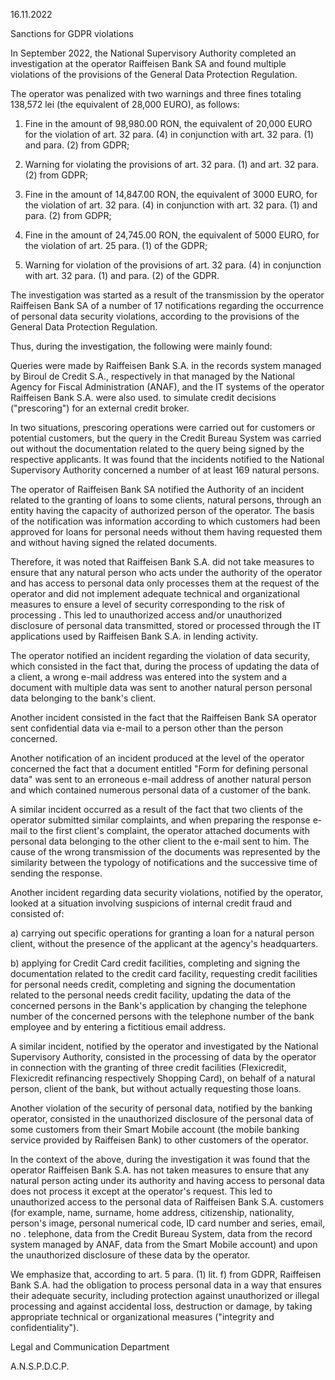 16.11.2022

Sanctions for GDPR violations

In September 2022, the National Supervisory Authority completed an investigation at the operator Raiffeisen Bank SA and found multiple violations of the provisions of the General Data Protection Regulation.

The operator was penalized with two warnings and three fines totaling 138,572 lei (the equivalent of 28,000 EURO), as follows:

1. Fine in the amount of 98,980.00 RON, the equivalent of 20,000 EURO for the violation of art. 32 para. (4) in conjunction with art. 32 para. (1) and para. (2) from GDPR;

2. Warning for violating the provisions of art. 32 para. (1) and art. 32 para. (2) from GDPR;

3. Fine in the amount of 14,847.00 RON, the equivalent of 3000 EURO, for the violation of art. 32 para. (4) in conjunction with art. 32 para. (1) and para. (2) from GDPR;

4. Fine in the amount of 24,745.00 RON, the equivalent of 5000 EURO, for the violation of art. 25 para. (1) of the GDPR;

5. Warning for violation of the provisions of art. 32 para. (4) in conjunction with art. 32 para. (1) and para. (2) of the GDPR.

The investigation was started as a result of the transmission by the operator Raiffeisen Bank SA of a number of 17 notifications regarding the occurrence of personal data security violations, according to the provisions of the General Data Protection Regulation.

Thus, during the investigation, the following were mainly found:

Queries were made by Raiffeisen Bank S.A. in the records system managed by Biroul de Credit S.A., respectively in that managed by the National Agency for Fiscal Administration (ANAF), and the IT systems of the operator Raiffeisen Bank S.A. were also used. to simulate credit decisions ("prescoring") for an external credit broker.

In two situations, prescoring operations were carried out for customers or potential customers, but the query in the Credit Bureau System was carried out without the documentation related to the query being signed by the respective applicants. It was found that the incidents notified to the National Supervisory Authority concerned a number of at least 169 natural persons.

The operator of Raiffeisen Bank SA notified the Authority of an incident related to the granting of loans to some clients, natural persons, through an entity having the capacity of authorized person of the operator. The basis of the notification was information according to which customers had been approved for loans for personal needs without them having requested them and without having signed the related documents.

Therefore, it was noted that Raiffeisen Bank S.A. did not take measures to ensure that any natural person who acts under the authority of the operator and has access to personal data only processes them at the request of the operator and did not implement adequate technical and organizational measures to ensure a level of security corresponding to the risk of processing . This led to unauthorized access and/or unauthorized disclosure of personal data transmitted, stored or processed through the IT applications used by Raiffeisen Bank S.A. in lending activity.

The operator notified an incident regarding the violation of data security, which consisted in the fact that, during the process of updating the data of a client, a wrong e-mail address was entered into the system and a document with multiple data was sent to another natural person personal data belonging to the bank's client.

Another incident consisted in the fact that the Raiffeisen Bank SA operator sent confidential data via e-mail to a person other than the person concerned.

Another notification of an incident produced at the level of the operator concerned the fact that a document entitled "Form for defining personal data" was sent to an erroneous e-mail address of another natural person and which contained numerous personal data of a customer of the bank.

A similar incident occurred as a result of the fact that two clients of the operator submitted similar complaints, and when preparing the response e-mail to the first client's complaint, the operator attached documents with personal data belonging to the other client to the e-mail sent to him. The cause of the wrong transmission of the documents was represented by the similarity between the typology of notifications and the successive time of sending the response.

Another incident regarding data security violations, notified by the operator, looked at a situation involving suspicions of internal credit fraud and consisted of:

a) carrying out specific operations for granting a loan for a natural person client, without the presence of the applicant at the agency's headquarters.

b) applying for Credit Card credit facilities, completing and signing the documentation related to the credit card facility, requesting credit facilities for personal needs credit, completing and signing the documentation related to the personal needs credit facility, updating the data of the concerned persons in the Bank's application by changing the telephone number of the concerned persons with the telephone number of the bank employee and by entering a fictitious email address.

A similar incident, notified by the operator and investigated by the National Supervisory Authority, consisted in the processing of data by the operator in connection with the granting of three credit facilities (Flexicredit, Flexicredit refinancing respectively Shopping Card), on behalf of a natural person, client of the bank, but without actually requesting those loans.

Another violation of the security of personal data, notified by the banking operator, consisted in the unauthorized disclosure of the personal data of some customers from their Smart Mobile account (the mobile banking service provided by Raiffeisen Bank) to other customers of the operator.

In the context of the above, during the investigation it was found that the operator Raiffeisen Bank S.A. has not taken measures to ensure that any natural person acting under its authority and having access to personal data does not process it except at the operator's request. This led to unauthorized access to the personal data of Raiffeisen Bank S.A. customers (for example, name, surname, home address, citizenship, nationality, person's image, personal numerical code, ID card number and series, email, no . telephone, data from the Credit Bureau System, data from the record system managed by ANAF, data from the Smart Mobile account) and upon the unauthorized disclosure of these data by the operator.

We emphasize that, according to art. 5 para. (1) lit. f) from GDPR, Raiffeisen Bank S.A. had the obligation to process personal data in a way that ensures their adequate security, including protection against unauthorized or illegal processing and against accidental loss, destruction or damage, by taking appropriate technical or organizational measures ("integrity and confidentiality").

Legal and Communication Department

A.N.S.P.D.C.P.
